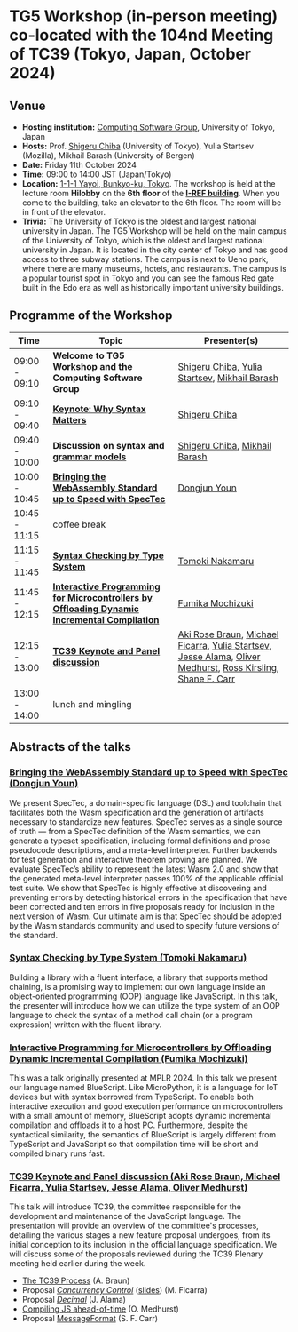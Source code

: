# TG5 Workshop (in-person meeting) co-located with the 104nd Meeting of TC39 (Tokyo, Japan, October 2024)

## Venue

* **Hosting institution:** [Computing Software Group](https://www.csg.ci.i.u-tokyo.ac.jp/en/), University of Tokyo, Japan
* **Hosts:** Prof. [Shigeru Chiba](https://chibash.github.io/) (University of Tokyo), Yulia Startsev (Mozilla), Mikhail Barash (University of Bergen)
* **Date:** Friday 11th October 2024
* **Time:** 09:00 to 14:00 JST (Japan/Tokyo)
* **Location:** [1-1-1 Yayoi, Bunkyo-ku, Tokyo](https://www.csg.ci.i.u-tokyo.ac.jp/en/contact.html). The workshop is held at the lecture room **Hilobby** on the **6th floor** of the **[I-REF building](https://www.csg.ci.i.u-tokyo.ac.jp/en/contact.html)**. When you come to the building, take an elevator to the 6th floor. The room will be in front of the elevator. 
* **Trivia:** The University of Tokyo is the oldest and largest national university in Japan. The TG5 Workshop will be held on the main campus of the University of Tokyo, which is the oldest and largest national university in Japan. It is located in the city center of Tokyo and has good access to three subway stations. The campus is next to Ueno park, where there are many museums, hotels, and restaurants. The campus is a popular tourist spot in Tokyo and you can see the famous Red gate built in the Edo era as well as historically important university buildings.

		
## Programme of the Workshop

|Time|Topic|Presenter(s)|
|---|---|---|
|09:00 - 09:10|**Welcome to TG5 Workshop and the Computing Software Group**|[Shigeru Chiba](https://chibash.github.io/), [Yulia Startsev](https://x.com/codehag), [Mikhail Barash](https://www4.uib.no/en/find-employees/Mikhail.Barash)|
|09:10 - 09:40|[**Keynote: Why Syntax Matters**](https://dl.acm.org/doi/10.1145/3567512.3571831)|[Shigeru Chiba](https://chibash.github.io/)|
|09:40 - 10:00|**Discussion on syntax and [grammar models](https://ceur-ws.org/Vol-2707/oopslepaper4.pdf)**|[Shigeru Chiba](https://chibash.github.io/), [Mikhail Barash](https://www4.uib.no/en/find-employees/Mikhail.Barash)|
|10:00 - 10:45|[**Bringing the WebAssembly Standard up to Speed with SpecTec**](https://dl.acm.org/doi/pdf/10.1145/3656440)|[Dongjun Youn](https://plrg.kaist.ac.kr/members/%EC%9C%A4%EB%8F%99%EC%A4%80-dongjun-youn)|
|10:45 - 11:15|coffee break||
|11:15 - 11:45|[**Syntax Checking by Type System**](#syntax-checking-by-type-system-tomoki-nakamaru)|[Tomoki Nakamaru](https://tomokinakamaru.github.io/)|
|11:45 - 12:15|[**Interactive Programming for Microcontrollers by Offloading Dynamic Incremental Compilation**](https://dl.acm.org/doi/10.1145/3679007.3685062)|[Fumika Mochizuki](https://2024.ecoop.org/profile/fumikamochizuki)|
|12:15 - 13:00|[**TC39 Keynote and Panel discussion**](#tc39-keynote-and-panel-discussion-aki-rose-braun-michael-ficarra-yulia-startsev-jesse-alama-oliver-medhurst)|[Aki Rose Braun](https://akiro.se/), [Michael Ficarra](https://x.com/smooshmap), [Yulia Startsev](https://x.com/codehag), [Jesse Alama](https://jessealama.net/), [Oliver Medhurst](https://goose.icu/), [Ross Kirsling](https://rkirsling.github.io/), [Shane F. Carr](https://www.sffc.xyz/)|
|13:00 - 14:00|lunch and mingling||

## Abstracts of the talks

### [Bringing the WebAssembly Standard up to Speed with SpecTec (Dongjun Youn)](#bringing-the-webassembly-standard-up-to-speed-with-spectec-dongjun-youn)
We present SpecTec, a domain-specific language (DSL) and toolchain that facilitates both the Wasm specification and the generation
of artifacts necessary to standardize new features. SpecTec serves as a single source of truth — from a SpecTec definition of the Wasm semantics,
we can generate a typeset specification, including formal definitions and prose pseudocode descriptions, and a meta-level interpreter.
Further backends for test generation and interactive theorem proving are planned. We evaluate SpecTec’s ability to represent the latest
Wasm 2.0 and show that the generated meta-level interpreter passes 100% of the applicable official test suite. We show that SpecTec is highly
effective at discovering and preventing errors by detecting historical errors in the specification that have been corrected and ten errors in five
proposals ready for inclusion in the next version of Wasm. Our ultimate aim is that SpecTec should be adopted by the Wasm standards community and
used to specify future versions of the standard.

### [Syntax Checking by Type System (Tomoki Nakamaru)](#syntax-checking-by-type-system-tomoki-nakamaru)
Building a library with a fluent interface, a library that supports method chaining,
is a promising way to implement our own language inside an object-oriented programming (OOP)
language like JavaScript. In this talk, the presenter will introduce how we can utilize the type
system of an OOP language to check the syntax of a method call chain (or a program expression)
written with the fluent library.

### [Interactive Programming for Microcontrollers by Offloading Dynamic Incremental Compilation (Fumika Mochizuki)](#interactive-programming-for-microcontrollers-by-offloading-dynamic-incremental-compilation-fumika-mochizuki)
This was a talk originally presented at MPLR 2024. In this talk we present our language named BlueScript.
Like MicroPython, it is a language for IoT devices but with syntax borrowed from TypeScript.
To enable both interactive execution and good execution performance on microcontrollers with a small amount of memory,
BlueScript adopts dynamic incremental compilation and offloads it to a host PC.
Furthermore, despite the syntactical similarity, the semantics of BlueScript is largely different from TypeScript and JavaScript
so that compilation time will be short and compiled binary runs fast.

### [TC39 Keynote and Panel discussion (Aki Rose Braun, Michael Ficarra, Yulia Startsev, Jesse Alama, Oliver Medhurst)](#tc39-keynote-and-panel-discussion-aki-rose-braun-michael-ficarra-yulia-startsev-jesse-alama-oliver-medhurst)
This talk will introduce TC39, the committee responsible for the development and maintenance of the JavaScript language.
The presentation will provide an overview of the committee's processes, detailing the various stages a new feature proposal undergoes,
from its initial conception to its inclusion in the official language specification. We will discuss some of the proposals reviewed
during the TC39 Plenary meeting held earlier during the week.
* [The TC39 Process](https://tc39.es/process-document/) (A. Braun)
* Proposal [_Concurrency Control_](https://github.com/tc39/proposal-concurrency-control) ([slides](https://docs.google.com/presentation/d/1Pf0s8XXVCxlERmJU_YZY6YwEULXDS_HaBH3zuMUyrPo)) (M. Ficarra)
* Proposal [_Decimal_](https://github.com/tc39/proposal-decimal) (J. Alama)
* [Compiling JS ahead-of-time](https://github.com/CanadaHonk/porffor) (O. Medhurst)
* Proposal [MessageFormat](https://github.com/tc39/proposal-intl-messageformat) (S. F. Carr)

